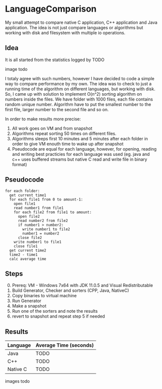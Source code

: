 # LanguageComparison
My small attempt to compare native C application, C++ application and Java application. The idea is not just compare languages or algorithms but working with disk and filesystem with multiple io operations.

## Idea
It is all started from the statistics logged by TODO

image todo

I totaly agree with such numbers, however I have decided to code a simple way to compare performance by my own.
The idea was to check to just a running time of the algorithm on different languages, but working with disk.
So, I came up with solution to implement O(n^2) sorting algorithm on numbers inside the files.
We have folder with 1000 files, each file contains random unique number. Algorithm have to put the smallest number
to the first file, larger number to the second file and so on.

In order to make results more precise: 
1. All work goes on VM and from snapshot
2. Algorithms repeat sorting 50 times on different files.
3. Algorithms sleeps first 10 minutes and 5 minutes after each folder in order to give VM enouth time to wake up after snapshot
4. Pseudocode are equal for each language, however, for opening, reading and writing best practicies for each language was used
    (eg. java and c++ uses buffered streams but native C read and write file in binary format)

## Pseudocode
```
for each folder:
  get current time1
  for each file1 from 0 to amount-1:
    open file1
    read number1 from file1
    for each file2 from file1 to amount:
      open file2
      read number2 from file2
      if number1 > number2:
        write number1 to file2
        number1 = number2
      close file2
    write number1 to file1
    close file1
  get current time2
  time2 - time1
  calc average time
```

## Steps
0. Prereq: VM - Windows 7x64 with JDK 11.0.5 and Visual Redistributable
1. Build Generator, Checker and sorters (CPP, Java, NativeC)
2. Copy binaries to virtual machine
3. Run Generator
4. Make a snapshot
5. Run one of the sorters and note the results
6. revert to snapshot and repeat step 5 if needed

## Results
Language  | Average Time (seconds)
------------- | -------------
Java  | TODO
C++  | TODO 
Native C | TODO

images todo